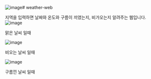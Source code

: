 ![image](https://github.com/jung-chaewon/weather-web/assets/131144717/15d9e353-85e0-4fce-a030-0ff395ab2d6e)# weather-web


지역을 입력하면 날짜와 온도와 구름이 끼였는지, 비가오는지 알려주는 웹입니다.
![image](https://github.com/jung-chaewon/weather-web/assets/131144717/9d9d823b-d09d-4a24-8b54-31b7e7abf5f7)

맑은 날씨 일때

![image](https://github.com/jung-chaewon/weather-web/assets/131144717/cc4c95b7-4933-4eca-b0e3-575c9e4c61d0)

비오는 날씨 일때

![image](https://github.com/jung-chaewon/weather-web/assets/131144717/4a3d33a7-49b3-4ec2-bd59-b9672ddb572e)

구름낀 날씨 일때

